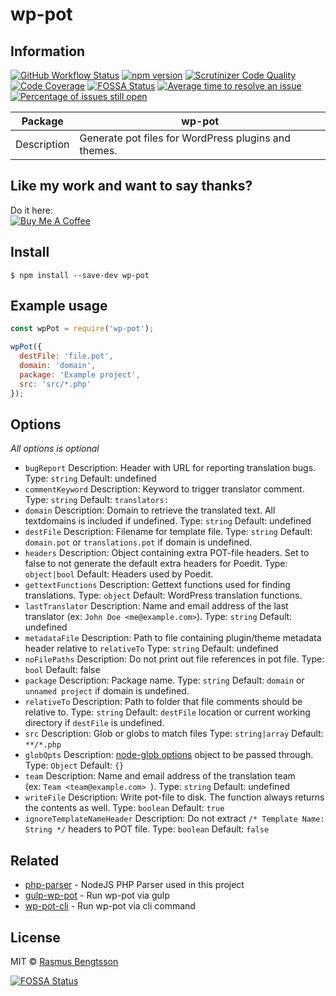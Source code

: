 # wp-pot

## Information

[![GitHub Workflow Status](https://img.shields.io/github/workflow/status/wp-pot/wp-pot/Node%20CI/master)](https://github.com/wp-pot/wp-pot/actions) [![npm version](https://badge.fury.io/js/wp-pot.svg)](https://www.npmjs.com/package/wp-pot) [![Scrutinizer Code Quality](https://scrutinizer-ci.com/g/wp-pot/wp-pot/badges/quality-score.png?b=master)](https://scrutinizer-ci.com/g/wp-pot/wp-pot/?branch=master) [![Code Coverage](https://scrutinizer-ci.com/g/wp-pot/wp-pot/badges/coverage.png?b=master)](https://scrutinizer-ci.com/g/wp-pot/wp-pot/?branch=master)
[![FOSSA Status](https://app.fossa.io/api/projects/git%2Bgithub.com%2Fwp-pot%2Fwp-pot.svg?type=shield)](https://app.fossa.io/projects/git%2Bgithub.com%2Fwp-pot%2Fwp-pot?ref=badge_shield) [![Average time to resolve an issue](http://isitmaintained.com/badge/resolution/wp-pot/wp-pot.svg)](http://isitmaintained.com/project/wp-pot/wp-pot "Average time to resolve an issue") [![Percentage of issues still open](http://isitmaintained.com/badge/open/wp-pot/wp-pot.svg)](http://isitmaintained.com/project/wp-pot/wp-pot "Percentage of issues still open") 

| Package     | wp-pot                                               |
| ----------- | ---------------------------------------------------- |
| Description | Generate pot files for WordPress plugins and themes. |

## Like my work and want to say thanks?
Do it here:  
<a href="https://www.buymeacoffee.com/rasmus" target="_blank"><img src="https://www.buymeacoffee.com/assets/img/custom_images/orange_img.png" alt="Buy Me A Coffee" style="height: auto !important;width: auto !important;" ></a>

## Install

```
$ npm install --save-dev wp-pot
```


## Example usage

```js
const wpPot = require('wp-pot');

wpPot({
  destFile: 'file.pot',
  domain: 'domain',
  package: 'Example project',
  src: 'src/*.php'
});
```


## Options

*All options is optional*

- `bugReport`
  Description: Header with URL for reporting translation bugs.
  Type: `string`
  Default: undefined
- `commentKeyword`
  Description: Keyword to trigger translator comment.
  Type: `string`
  Default: `translators:`
- `domain`
  Description: Domain to retrieve the translated text. All textdomains is included if undefined.
  Type: `string`
  Default: undefined
- `destFile`
  Description: Filename for template file.
  Type: `string`
  Default: `domain.pot` or `translations.pot` if domain is undefined.
- `headers`
  Description: Object containing extra POT-file headers. Set to false to not generate the default extra headers for Poedit.
  Type: `object|bool`
  Default: Headers used by Poedit.
- `gettextFunctions`
  Description: Gettext functions used for finding translations.
  Type: `object`
  Default: WordPress translation functions.
- `lastTranslator`
  Description: Name and email address of the last translator (ex: `John Doe <me@example.com>`).
  Type: `string`
  Default: undefined
- `metadataFile`
  Description: Path to file containing plugin/theme metadata header relative to `relativeTo`
  Type: `string`
  Default: undefined
- `noFilePaths`
  Description: Do not print out file references in pot file.
  Type: `bool`
  Default: false
- `package`
  Description: Package name.
  Type: `string`
  Default: `domain` or `unnamed project` if domain is undefined.
- `relativeTo`
  Description: Path to folder that file comments should be relative to.
  Type: `string`
  Default: `destFile` location or current working directory if `destFile` is undefined.
- `src`
  Description: Glob or globs to match files
  Type: `string|array`
  Default: `**/*.php`
- `globOpts`
  Description: [node-glob options](https://github.com/isaacs/node-glob#options) object to be passed through.
  Type: `Object`
  Default: `{}`
- `team`
  Description: Name and email address of the translation team (ex: `Team <team@example.com> `).
  Type: `string`
  Default: undefined
- `writeFile`
  Description: Write pot-file to disk. The function always returns the contents as well.
  Type: `boolean`
  Default: `true`
- `ignoreTemplateNameHeader`
  Description: Do not extract `/* Template Name: String */` headers to POT file.
  Type: `boolean`
  Default: `false`


## Related
- [php-parser](https://github.com/glayzzle/php-parser) - NodeJS PHP Parser used in this project
- [gulp-wp-pot](https://github.com/wp-pot/gulp-wp-pot) - Run wp-pot via gulp
- [wp-pot-cli](https://github.com/wp-pot/wp-pot-cli) - Run wp-pot via cli command


## License

MIT © [Rasmus Bengtsson](https://github.com/rasmusbe)


[![FOSSA Status](https://app.fossa.io/api/projects/git%2Bgithub.com%2Fwp-pot%2Fwp-pot.svg?type=large)](https://app.fossa.io/projects/git%2Bgithub.com%2Fwp-pot%2Fwp-pot?ref=badge_large)
